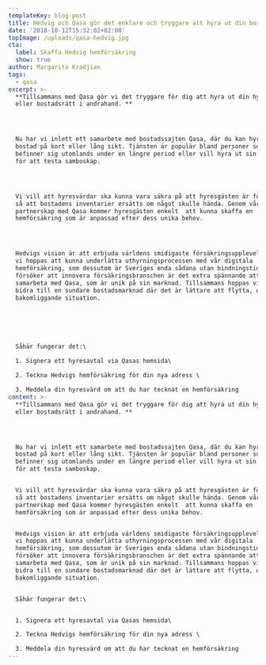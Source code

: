 ```yaml
---
templateKey: blog-post
title: Hedvig och Qasa gör det enklare och tryggare att hyra ut din bostad
date: '2018-10-12T15:32:02+02:00'
topImage: /uploads/qasa-hedvig.jpg
cta:
  label: Skaffa Hedvig hemförsäkring
  show: true
author: Margarita Kradjian
tags:
  - qasa
excerpt: >-
  **Tillsammans med Qasa gör vi det tryggare för dig att hyra ut din hyres-
  eller bostadsrätt i andrahand. **




  Nu har vi inlett ett samarbete med bostadssajten Qasa, där du kan hyra ut din
  bostad på kort eller lång sikt. Tjänsten är populär bland personer som
  befinner sig utomlands under en längre period eller vill hyra ut sin bostad
  för att testa samboskap. 




  Vi vill att hyresvärdar ska kunna vara säkra på att hyresgästen är försäkrad,
  så att bostadens inventarier ersätts om något skulle hända. Genom vårt
  partnerskap med Qasa kommer hyresgästen enkelt  att kunna skaffa en
  hemförsäkring som är anpassad efter dess unika behov. 




  Hedvigs vision är att erbjuda världens smidigaste försäkringsupplevelse, och
  vi hoppas att kunna underlätta uthyrningsprocessen med vår digitala
  hemförsäkring, som dessutom är Sveriges enda sådana utan bindningstid. Då vi
  försöker att innovera försäkringsbranschen är det extra spännande att
  samarbeta med Qasa, som är unik på sin marknad. Tillsammans hoppas vi kunna
  bidra till en sundare bostadsmarknad där det är lättare att flytta, oavsett
  bakomliggande situation.






  Såhär fungerar det:\

  1. Signera ett hyresavtal via Qasas hemsida\

  2. Teckna Hedvigs hemförsäkring för din nya adress \

  3. Meddela din hyresvärd om att du har tecknat en hemförsäkring
content: >-
  **Tillsammans med Qasa gör vi det tryggare för dig att hyra ut din hyres-
  eller bostadsrätt i andrahand. **




  Nu har vi inlett ett samarbete med bostadssajten Qasa, där du kan hyra ut din
  bostad på kort eller lång sikt. Tjänsten är populär bland personer som
  befinner sig utomlands under en längre period eller vill hyra ut sin bostad
  för att testa samboskap. 


  Vi vill att hyresvärdar ska kunna vara säkra på att hyresgästen är försäkrad,
  så att bostadens inventarier ersätts om något skulle hända. Genom vårt
  partnerskap med Qasa kommer hyresgästen enkelt  att kunna skaffa en
  hemförsäkring som är anpassad efter dess unika behov. 


  Hedvigs vision är att erbjuda världens smidigaste försäkringsupplevelse, och
  vi hoppas att kunna underlätta uthyrningsprocessen med vår digitala
  hemförsäkring, som dessutom är Sveriges enda sådana utan bindningstid. Då vi
  försöker att innovera försäkringsbranschen är det extra spännande att
  samarbeta med Qasa, som är unik på sin marknad. Tillsammans hoppas vi kunna
  bidra till en sundare bostadsmarknad där det är lättare att flytta, oavsett
  bakomliggande situation.


  Såhär fungerar det:\


  1. Signera ett hyresavtal via Qasas hemsida\

  2. Teckna Hedvigs hemförsäkring för din nya adress \

  3. Meddela din hyresvärd om att du har tecknat en hemförsäkring
---
```


